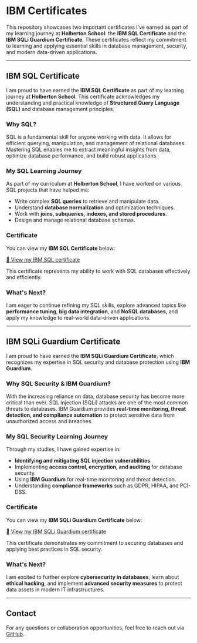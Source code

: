 # IBM Certificates

This repository showcases two important certificates I’ve earned as part of my learning journey at **Holberton School**: the **IBM SQL Certificate** and the **IBM SQLi Guardium Certificate**. These certificates reflect my commitment to learning and applying essential skills in database management, security, and modern data-driven applications.

---

## IBM SQL Certificate

I am proud to have earned the **IBM SQL Certificate** as part of my learning journey at **Holberton School**. This certificate acknowledges my understanding and practical knowledge of **Structured Query Language (SQL)** and database management principles.

### Why SQL?

SQL is a fundamental skill for anyone working with data. It allows for efficient querying, manipulation, and management of relational databases. Mastering SQL enables me to extract meaningful insights from data, optimize database performance, and build robust applications.

### My SQL Learning Journey

As part of my curriculum at **Holberton School**, I have worked on various SQL projects that have helped me:
- Write complex **SQL queries** to retrieve and manipulate data.
- Understand **database normalization** and optimization techniques.
- Work with **joins, subqueries, indexes, and stored procedures**.
- Design and manage relational database schemas.

### Certificate

You can view my **IBM SQL Certificate** below:

[📜 View my IBM SQL certificate](https://github.com/Zairth/holbertonschool-france-certificates-ibm/blob/main/certificates-trimester-1/certificate-sql.pdf)

This certificate represents my ability to work with SQL databases effectively and efficiently.

### What's Next?

I am eager to continue refining my SQL skills, explore advanced topics like **performance tuning**, **big data integration**, and **NoSQL databases**, and apply my knowledge to real-world data-driven applications.

---

## IBM SQLi Guardium Certificate

I am proud to have earned the **IBM SQLi Guardium Certificate**, which recognizes my expertise in SQL security and database protection using **IBM Guardium**.

### Why SQL Security & IBM Guardium?

With the increasing reliance on data, database security has become more critical than ever. SQL injection (SQLi) attacks are one of the most common threats to databases. IBM Guardium provides **real-time monitoring, threat detection, and compliance automation** to protect sensitive data from unauthorized access and breaches.

### My SQL Security Learning Journey

Through my studies, I have gained expertise in:
- **Identifying and mitigating SQL injection vulnerabilities**.
- Implementing **access control, encryption, and auditing** for database security.
- Using **IBM Guardium** for real-time monitoring and threat detection.
- Understanding **compliance frameworks** such as GDPR, HIPAA, and PCI-DSS.

### Certificate

You can view my **IBM SQLi Guardium Certificate** below:

[📜 View my IBM SQLi Guardium certificate](https://github.com/Zairth/holbertonschool-france-certificates-ibm/blob/main/certificates-trimester-1/certificate-sqli-guardium.pdf)

This certificate demonstrates my commitment to securing databases and applying best practices in SQL security.

### What's Next?

I am excited to further explore **cybersecurity in databases**, learn about **ethical hacking**, and implement **advanced security measures** to protect data assets in modern IT infrastructures.

---

## Contact

For any questions or collaboration opportunities, feel free to reach out via [GitHub](https://github.com/Zairth).

